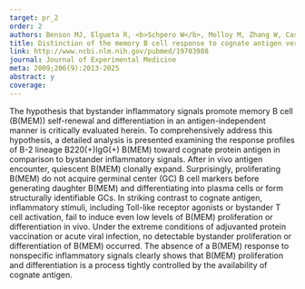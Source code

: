 ```yaml
---
target: pr_2
order: 2
authors: Benson MJ, Elgueta R, <b>Schpero W</b>, Molloy M, Zhang W, Casola S, Rajewsky K, Usherwood E, Noelle RJ
title: Distinction of the memory B cell response to cognate antigen versus bystander inflammatory signals
link: http://www.ncbi.nlm.nih.gov/pubmed/19703988
journal: Journal of Experimental Medicine
meta: 2009;206(9):2013-2025
abstract: y
coverage:
---
```

The hypothesis that bystander inflammatory signals promote memory B cell (B(MEM)) self-renewal and differentiation in an antigen-independent manner is critically evaluated herein. To comprehensively address this hypothesis, a detailed analysis is presented examining the response profiles of B-2 lineage B220(+)IgG(+) B(MEM) toward cognate protein antigen in comparison to bystander inflammatory signals. After in vivo antigen encounter, quiescent B(MEM) clonally expand. Surprisingly, proliferating B(MEM) do not acquire germinal center (GC) B cell markers before generating daughter B(MEM) and differentiating into plasma cells or form structurally identifiable GCs. In striking contrast to cognate antigen, inflammatory stimuli, including Toll-like receptor agonists or bystander T cell activation, fail to induce even low levels of B(MEM) proliferation or differentiation in vivo. Under the extreme conditions of adjuvanted protein vaccination or acute viral infection, no detectable bystander proliferation or differentiation of B(MEM) occurred. The absence of a B(MEM) response to nonspecific inflammatory signals clearly shows that B(MEM) proliferation and differentiation is a process tightly controlled by the availability of cognate antigen.
